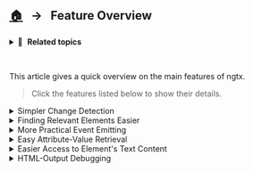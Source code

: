 ## [🏠][home] &nbsp; → &nbsp; **Feature Overview**

<details>
  <summary>🧭 &nbsp;<b>Related topics</b></summary>

> ### First Steps
>
> You may want to visit our [first steps page][firststeps].
>
> ### API Documentation
>
> You may want to visit our [API documentation][api].

---

</details>

&nbsp;

This article gives a quick overview on the main features of ngtx.

> Click the features listed below to show their details.

<details>
  <summary>Simpler Change Detection</summary>

## `detectChanges`-helper

Save the `fixture.`-prefix and simply write what you want to do:

```ts
describe(
  'MyTestSuite',
  ngtx(({ useFixture, detectChanges }) => {
    // ...

    it('should save you some key strokes to detect changes', () => {
      // arrange
      component.someProp = 42;

      // act
      detectChanges();

      // assert
      expect(component.someProp).toBe(42);
    });
  }),
);
```

As a small bonus: Sometimes you need to have your life-cycle-hooks being run before the change-detection is done. In that case simply pass your component as an argument:

```ts
// runs ngOnChanges and ngOnInit life-cycle-hooks (if defined) on component and then detectChanges:
detectChanges(component);
```

You can also provide an object that should be passed into the `ngOnChanges` life-cycle hook:

```ts
// if your component looks like that:
class MyComponent {
  // @Inputs skipped ...

  ngOnChanges(changes: SimpleChanges) {
    if (changes.label) {
      /* do something */
    }
  }
}

// you can trigger the label-changed-logic in your tests like that:
detectChanges(component, {
  // you can pass a simple boolean or any other truthy value;
  // of course you can also pass a real SimpleChange object
  label: true,
});
```

---

</details>

<details>
  <summary> Finding Relevant Elements Easier </summary>

## Shortcut Element Queries

Often in Angular tests we need to get hold of elements, we want to inspect further. With Angular this is quite verbose, as there are two major search strategies, that needs to be imported first (`By.css` and `By.directive` from `@angular/platform-browser`).

Also, the returned `DebugElement`'s types are impractical for most use cases, as both, its `componentInstance` and `nativeElement` is of type `any`.

With ngtx' `get` helper you simply write down your query and get your types for free, since all helpers return an improved version of the debug element, simply called `TypedDebugElement`:

### Using the `get` Helper

Searches an element either by CSS or a ComponentType and returns the first match.

> It's like `debugElement.query(...)` but more useful.

```ts
describe(
  'MyTestSuite',
  ngtx(({ useFixture, get }) => {
    // ...

    it('should find my elements easily by css and directive', () => {
      // arrange, act
      const button = get('button.active');
      const myComponent = get(MyComponent);

      // assert
      expect(button).toBeDefined();
      expect(myComponent).toBeDefined();
    });

    it('should get practical types', () => {
      // nativeElement is now of type Element per default:
      const { nativeElement } = get('button.active');

      // nativeElement is of type HTMLInputElement here:
      const { nativeElement } = get<HTMLInputElement>('.my-input');

      // componentInstance is now of type MyComponent
      const { componentInstance } = get(MyComponent);
    });
  }),
);
```

Sometimes you may need to get the first result of a range of queries. In such cases you can simply pass multiple queries to the `get` helper:

```ts
const firstFormField = get<HTMLElement>(['input', MarkDownEditorComponent]);
firstFormField.nativeElement.focus();
```

### Using the `getAll` Helper

Searches elements by either CSS or ComponentType and returns all matching elements.

> It's like `debugElement.queryAll(...)` but more useful.

```ts
describe(
  'MyTestSuite',
  ngtx(({ useFixture, getAll }) => {
    // ...

    it('should find my elements easily by css and directive', () => {
      // arrange, act
      const buttons = getAll('button.active');
      const myComponents = getAll(MyComponent);

      // assert
      expect(Array.isArray(buttons)).toBe(true);
      expect(Array.isArray(myComponents)).toBe(true);
    });
  }),
);
```

Sometimes it's necessary to execute multiple queries to get all relevant elements for your current test. In these cases you can use `getAll` with multiple queries:

```ts
const allButtons = getAll(['.button-secondary', '.button-primary']);
```

### Semantical Parts

With ngtx you can add a special `data-ngtx="<semantic-name>"` HTML-attribute on important parts in your component-template. Together with [component testing harnesses][good-tests] this will further increase the semantics and robustness of your test cases, as it prevents more breaking changes when restructuring the component under test.

Using the `get` and `getAll` helpers you can find these template-parts easily by using queries formatted like this: `ngtx_<sematic-name>` (the `ngtx_` prefix tells ngtx to query for semantical parts).

**Example**

Let's imagine we are creating a user-item component showing the profile picture, name and email of a given user. The component-template could look something like this:

```html
<!-- user-item-component template -->
<section class="rounded-avatar">
  <!-- 
    the next element is something we want to test; so we give it
    a semantical name via the data-ngtx attribute:
  -->
  <img [src]="user.profilePic" data-ngtx="user-item:avatar" />
</section>
<section>
  <span data-ngtx="user-item:name">{{ user.name }}</span>
  <span data-ngtx="user-item:email">{{ user.email }}</span>
</section>
```

Now we want to test this component and use the semantical parts specified via the `data-ngtx` attribute. The tests can query these parts like that:

```ts
it('should show the correct profile picture in the avatar img', () => {
  // arrange
  component.user = {
    name: 'Ann',
    email: 'annie@something.com',
    imgUrl: './some-picture.jpg',
  };
  // act
  detectChanges();
  // assert
  // here we're using the semantical part query:
  expect(get('ngtx_user-item:avatar').attr('src')).toEqual(
    component.user.imgUrl,
  );
});

// you can even parametrize tests, that are otherwise structurally
// the same. In jest, you would use the it.each feature for this:
[
  ['ngtx_user-item:name', 'name'],
  ['ngtx_user-item:email', 'email'],
].forEach(([semanticPart, propertyName]) => {
  it(`should show the correct ${propertyName}`, () => {
    // arrange
    component.user = {
      name: 'Ann',
      email: 'annie@something.com',
      imgUrl: './some-picture.jpg',
    };
    // act
    detectChanges();
    // assert
    // here we're using the semantical part query:
    const textOfSemanticPart = get(semanticPart).textContent();
    expect(textOfSemanticPart).toEqual(component.user[propertyName]);
  });
});
```

Whenever the HTML structure of the user-item component would change, you can easily move the `data-ngtx` semantical part attribute to the new element with the respective role. This way none of the existing tests needs to be touched - they still work as expected.

> ### Please Note
>
> Of course the new element that replaces the old one must be compatible with the old element's API. If that is not the case, the tests might break at these incompatible APIs.

> ### Prefixing Semantical Parts is a Best Practice
>
> It is considered best practice to prefix your semantical part names with the component name, e.g.:
>
> ```html
> <!-- user-item-component template -->
> <span data-ngtx="user-item:name">{{ user.name }}</span>
> ```
>
> This will prevent name-collisions in components, that uses other components also containing the same semantical-part names.

---

</details>

<details>
  <summary> More Practical Event Emitting </summary>

## Easier Triggering of Events

Triggering an event in Angular is quite easy. But there are a few points that could be improved. The first thing is, that you need to pass an event-args argument, even if no one is needed and another point is that the name could be a bit shorter.

Angular: `debugElement.triggerEventHandler('click', undefined);`

ngtx: `get('button').triggerEvent('click');`

```ts
describe(
  'MyTestSuite',
  ngtx(({ useFixture, get }) => {
    // skipping boilerplate test code...

    it('should easily trigger events on desired elements', () => {
      // arrange
      spyOn(component.myEvent, 'emit');

      // without event args:
      get(MyComponent).triggerEvent('myEvent');
      // with event args 42:
      get('.some-css-selector').triggerEvent('myEvent', 42);

      // assert
      expect(component.myEvent.emit).toHaveBeenCalledTimes(2);
      expect(component.myEvent.emit).toHaveBeenCalledWith(42);
    });
  }),
);
```

---

</details>

<details>
  <summary> Easy Attribute-Value Retrieval </summary>

## Making Attribute-Value Retrieval More Understandable

In Angular it can easily become confusing when you are about to test the existence or values of attributes on elements. E.g. Angular distinguishes between `attributes` and `properties`. Also sometimes you'll need to prefix your attribute's name with `"html"`, in order to get the desired result.

To make things easier for you, this package introduce a new `attr`-helper function, which uses the native `getAttribute()` function under the hood. This helps keeping consistent and predictable results for intuitive inputs.

```ts
describe(
  'MyTestSuite',
  ngtx(({ useFixture, get }) => {
    // ...

    // old-school:
    it('should set the correct input-id as label-for attribute', () => {
      // arrange
      const input = fixture.debugElement.query(By.css('input'));
      const label = fixture.debugElement.query(By.css('label'));

      // act, assert
      expect(label.properties.htmlFor).toEqual(input.properties.id);
    });

    // becomes now:
    it('should set the correct input-id as label-for attribute', () => {
      // arrange, act, assert
      expect(get('label').attr('for')).toEqual(get('input').attr('id'));
    });
  }),
);
```

In cases you want to work with the values of an attribute, you'll need to know that the result of `attr` is always a string per default. This way, a boolean value will be the string `"true"` as a result. If you want to cast or parse the attribute's value-string, you can make use of the optional, second parameter which accepts a conversion function:

```ts
import { asBool, asNumber /* ... */ } from '@centigrade/ngtx';

expect(get('button').attr('disabled', asBool)).toBe(true);
expect(get('button').attr('counter', asNumber)).toBe(42);
```

---

</details>

<details>
  <summary> Easier Access to Element's Text Content </summary>

## `.textContent()`

In order to get the text content of an element, you'll need to gather its `debugElement` first, to have then access to the `debugElement.nativeElement` in order to finally read the `nativeElement.textContent` property. To shortcut this, you can use `textContent`-helper function:

```ts
describe(
  'MyTestSuite',
  ngtx(({ useFixture, get }) => {
    // ...

    it('should return the text content of an element', () => {
      // arrange
      const content1 = get('button.active').textContent();
      const content2 = get(TabItem).textContent();

      // act, assert
      expect(content1).toEqual('text of button.active');
      expect(content2).toEqual('text of TabItem');
    });
  }),
);
```

---

</details>

<details>
  <summary> HTML-Output Debugging </summary>

## `.debug()`

We all know it. Sometimes you're lost with a failing test case and don't even know what's happening there. In these cases it's often helpful to see the actual HTML, rendered by the test case. But there's no easy way to print out the HTML tree to the console.

Now there is. With `debug` you can print the HTML-tree that your test case produces right into your console:

```ts
describe(
  'MyTestSuite',
  ngtx(({ useFixture }) => {
    // ...

    it('should help you find the bugs in your tests', () => {
      // arrange, act, assert, doesn't work:
      expect(textContent('input.my-input')).toEqual(component.text);

      // debug to the help:
      get('.input-container').debug();

      /*
          prints to console:

          <div class="input-container active">
            <input class="my-input" value="expected-text"></input>
          </div>

          We now may realize that there is no textContent of course,
          as our targeted element is an input, which rather has a
          value property, we need to query.
      */
    });
  }),
);
```

> **Please note:** You may want to initialize syntax-highlighting in order to enable colored output in compatible consoles. To do so, import and call the `initSyntaxHighlighting` function from ngtx in your test-environment setup file:

```ts
// file: "src/test.ts" or "setupJest.ts"
import { initSyntaxHighlighting } from '@centigrade/ngtx';

initSyntaxHighlighting();
```

> Real screenshot:
>
> ![Console log output](./media/debug-output.png)

</details>

[api]: ./DOCUMENTATION.md
[firststeps]: ./FIRST_STEPS.md
[good-tests]: ./GOOD_TESTS.md
[home]: ../README.md
